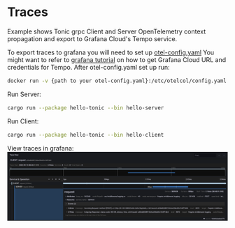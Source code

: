 # Traces
Example shows Tonic grpc Client and Server OpenTelemetry context propagation and export to Grafana Cloud's Tempo service.

To export traces to grafana you will need to set up [otel-config.yaml](https://github.com/elefant-dev/fregate-rs/blob/main/examples/hello-tonic/otel-config.yaml)
You might want to refer to [grafana tutorial](https://grafana.com/blog/2021/04/13/how-to-send-traces-to-grafana-clouds-tempo-service-with-opentelemetry-collector) on how to get Grafana Cloud URL and credentials for Tempo.
After otel-config.yaml set up run:

```zsh
docker run -v {path to your otel-config.yaml}:/etc/otelcol/config.yaml -d -p 4317:4317 otel/opentelemetry-collector:0.54.0
```

Run Server:
```zsh
cargo run --package hello-tonic --bin hello-server
```

Run Client:
```zsh
cargo run --package hello-tonic --bin hello-client
```

View traces in grafana:
![](traces.png)
